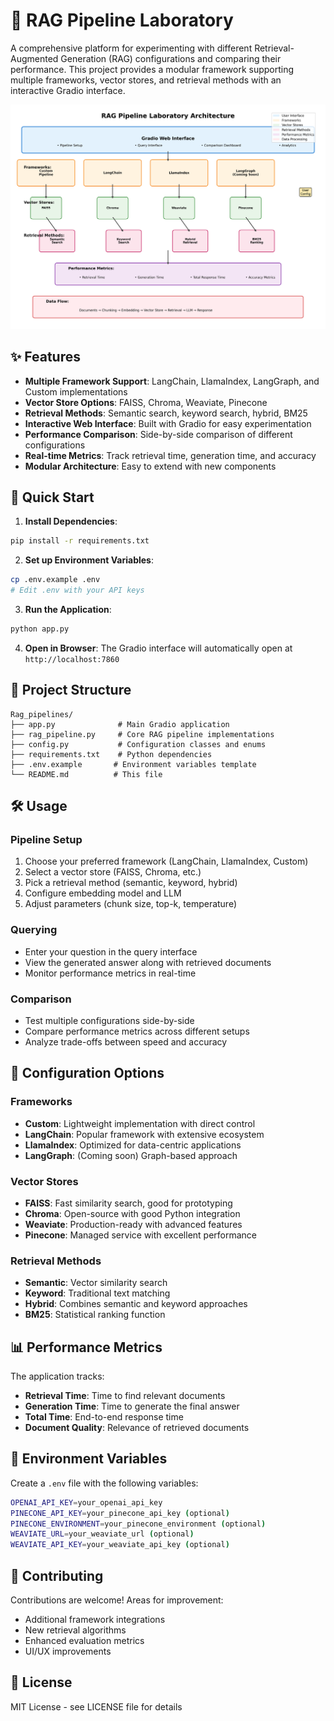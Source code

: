 # 🔬 RAG Pipeline Laboratory

A comprehensive platform for experimenting with different Retrieval-Augmented Generation (RAG) configurations and comparing their performance. This project provides a modular framework supporting multiple frameworks, vector stores, and retrieval methods with an interactive Gradio interface.

![Architecture Diagram](architecture_diagram.png)

## ✨ Features

- **Multiple Framework Support**: LangChain, LlamaIndex, LangGraph, and Custom implementations
- **Vector Store Options**: FAISS, Chroma, Weaviate, Pinecone
- **Retrieval Methods**: Semantic search, keyword search, hybrid, BM25
- **Interactive Web Interface**: Built with Gradio for easy experimentation
- **Performance Comparison**: Side-by-side comparison of different configurations
- **Real-time Metrics**: Track retrieval time, generation time, and accuracy
- **Modular Architecture**: Easy to extend with new components

## 🚀 Quick Start

1. **Install Dependencies**:
```bash
pip install -r requirements.txt
```

2. **Set up Environment Variables**:
```bash
cp .env.example .env
# Edit .env with your API keys
```

3. **Run the Application**:
```bash
python app.py
```

4. **Open in Browser**: The Gradio interface will automatically open at `http://localhost:7860`

## 📁 Project Structure

```
Rag_pipelines/
├── app.py              # Main Gradio application
├── rag_pipeline.py     # Core RAG pipeline implementations
├── config.py           # Configuration classes and enums
├── requirements.txt    # Python dependencies
├── .env.example       # Environment variables template
└── README.md          # This file
```

## 🛠️ Usage

### Pipeline Setup
1. Choose your preferred framework (LangChain, LlamaIndex, Custom)
2. Select a vector store (FAISS, Chroma, etc.)
3. Pick a retrieval method (semantic, keyword, hybrid)
4. Configure embedding model and LLM
5. Adjust parameters (chunk size, top-k, temperature)

### Querying
- Enter your question in the query interface
- View the generated answer along with retrieved documents
- Monitor performance metrics in real-time

### Comparison
- Test multiple configurations side-by-side
- Compare performance metrics across different setups
- Analyze trade-offs between speed and accuracy

## 🔧 Configuration Options

### Frameworks
- **Custom**: Lightweight implementation with direct control
- **LangChain**: Popular framework with extensive ecosystem
- **LlamaIndex**: Optimized for data-centric applications
- **LangGraph**: (Coming soon) Graph-based approach

### Vector Stores
- **FAISS**: Fast similarity search, good for prototyping
- **Chroma**: Open-source with good Python integration
- **Weaviate**: Production-ready with advanced features
- **Pinecone**: Managed service with excellent performance

### Retrieval Methods
- **Semantic**: Vector similarity search
- **Keyword**: Traditional text matching
- **Hybrid**: Combines semantic and keyword approaches
- **BM25**: Statistical ranking function

## 📊 Performance Metrics

The application tracks:
- **Retrieval Time**: Time to find relevant documents
- **Generation Time**: Time to generate the final answer
- **Total Time**: End-to-end response time
- **Document Quality**: Relevance of retrieved documents

## 🔑 Environment Variables

Create a `.env` file with the following variables:

```bash
OPENAI_API_KEY=your_openai_api_key
PINECONE_API_KEY=your_pinecone_api_key (optional)
PINECONE_ENVIRONMENT=your_pinecone_environment (optional)
WEAVIATE_URL=your_weaviate_url (optional)
WEAVIATE_API_KEY=your_weaviate_api_key (optional)
```

## 🤝 Contributing

Contributions are welcome! Areas for improvement:
- Additional framework integrations
- New retrieval algorithms
- Enhanced evaluation metrics
- UI/UX improvements

## 📝 License

MIT License - see LICENSE file for details
